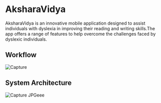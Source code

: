 # AksharaVidya
AksharaVidya is an innovative mobile application designed to assist individuals with dyslexia in improving their reading and writing skills.The app offers a range of features to help overcome the challenges faced by dyslexic individuals.

## Workflow
![Capture](https://github.com/yvarsh55/Book_Recommend/assets/104003929/08cff678-ca87-4cef-b541-12b35a894d03)

## System Architecture
![Capture JPGeee](https://github.com/yvarsh55/Book_Recommend/assets/104003929/61f77460-efe9-4eba-80d1-22caa03d96f5)
